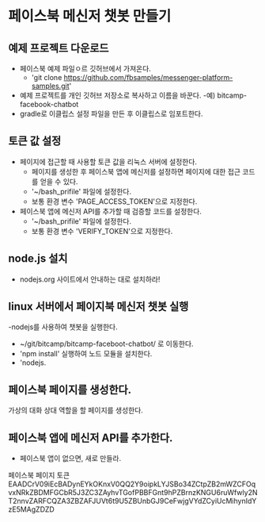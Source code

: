 # 페이스북 메신저 챗봇 만들기

## 예제 프로젝트 다운로드
- 페이스북 예제 파일ㅇ르 깃허브에서 가져온다.
  - 'git clone https://github.com/fbsamples/messenger-platform-samples.git'
- 예제 프로젝트를 개인 깃허브 저장소로 복사하고 이름을 바꾼다.
  -예) bitcamp-facebook-chatbot
- gradle로 이클립스 설정 파일을 만든 후 이클립스로 임포트한다.

## 토큰 값 설정
- 페이지에 접근할 때 사용할 토큰 값을 리눅스 서버에 설정한다.
  - 페이지를 생성한 후 페이스북 앱에 메신저를 설정하면 페이지에 대한 접근 코드를 얻을 수 있다.
  - '~/bash_prifile' 파일에 설정한다.
  - 보통 환경 변수 'PAGE_ACCESS_TOKEN'으로 지정한다.
- 페이스북 앱에 메신저 API를 추가할 때 검증할 코드를 설정한다.
  - '~/bash_prifile' 파일에 설정한다.
  - 보통 환경 변수 'VERIFY_TOKEN'으로 지정한다.
  
## node.js 설치
- nodejs.org 사이트에서 안내하는 대로 설치하라!

## linux 서버에서 페이지북 메신저 챗봇 실행
-nodejs를 사용하여 챗봇을 실행한다.
  - ~/git/bitcamp/bitcamp-faceboot-chatbot/ 로 이동한다.
  - 'npm install' 실행하여 노드 모듈을 설치한다.
  - 'nodejs.

## 페이스북 페이지를 생성한다.
가상의 대화 상대 역할을 할 페이지를 생성한다.

## 페이스북 앱에 메신저 API를 추가한다.
- 페이스북 앱이 없으면, 새로 만들라.

페이스북 페이지 토큰
EAADCrV09iEcBADynEYkOKnxV0QQ2Y9oipkLYJSBo34ZCtpZB2mWZCFOqvxNRkZBDMFGCbR5J3ZC3ZAyhvTGofPBBFGnt9hPZBrnzKNGU6ruWfwly2NT2nnvZARFCQZA3ZBZAFJUVt6t9U5ZBUnbGJ9CeFwjgVYdZCyiUcMihynIdYzE5MAgZDZD

